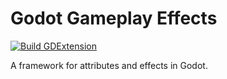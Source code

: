 # Godot Gameplay Effects
[![Build GDExtension](https://github.com/DevPrice/GameplayEffects/actions/workflows/builds.yml/badge.svg)](https://github.com/DevPrice/GameplayEffects/actions/workflows/builds.yml)

A framework for attributes and effects in Godot.
